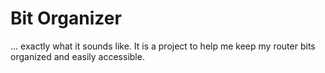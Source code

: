 # Bit Organizer

... exactly what it sounds like. It is a project to help me keep my router bits organized and easily accessible.
